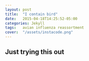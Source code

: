 ```yaml
---
layout: post
title:  "I contain bird"
date:   2015-04-18T14:25:52-05:00
categories: Jekyll
tags:	avian influenza reassortment
cover:  "/assets/instacode.png"
---
```


## Just trying this out